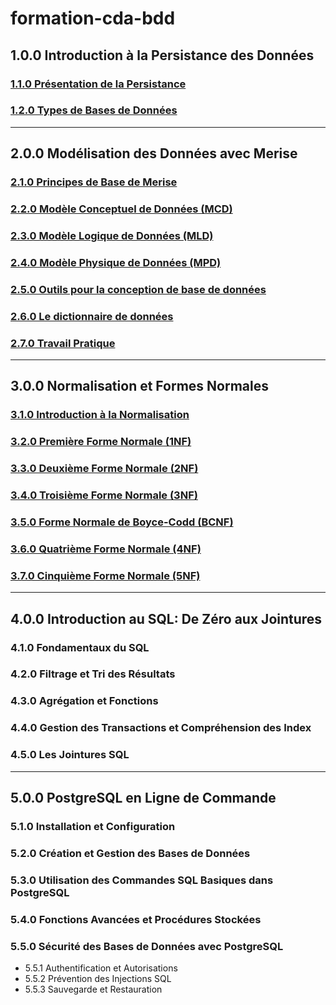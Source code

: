 # formation-cda-bdd

## 1.0.0 Introduction à la Persistance des Données
### [1.1.0 Présentation de la Persistance](./module-1-introduction-persistance-donnees/1.1-introduction-persistance-des-donnees.md)
### [1.2.0 Types de Bases de Données](./module-1-introduction-persistance-donnees/1.2-types-base-de-donnees.md)

---

## 2.0.0 Modélisation des Données avec Merise
### [2.1.0 Principes de Base de Merise](./module-2-merise/2.1-introduction-merise.md)
### [2.2.0 Modèle Conceptuel de Données (MCD)](./module-2-merise/2.2-mcd.md)
### [2.3.0 Modèle Logique de Données (MLD)](./module-2-merise/2.3-mld.md)
### [2.4.0 Modèle Physique de Données (MPD)](./module-2-merise/2.4-mpd.md)
### [2.5.0 Outils pour la conception de base de données](./module-2-merise/2.5-outils.md)
### [2.6.0 Le dictionnaire de données](./module-2-merise/2.6-dictionnaire-de-données.md)
### [2.7.0 Travail Pratique](./module-2-merise/2.7-travail-pratique.md)

---

## 3.0.0 Normalisation et Formes Normales
### [3.1.0 Introduction à la Normalisation](./module-3-normalisation/3.1-introduction-normalisation.md)
### [3.2.0 Première Forme Normale (1NF)](./module-3-normalisation/3.2-premiere-forme-normale.md)
### [3.3.0 Deuxième Forme Normale (2NF)](./module-3-normalisation/3.3-deuxieme-forme-normale.md)
### [3.4.0 Troisième Forme Normale (3NF)](./module-3-normalisation/3.4-troisieme-forme-normale.md)
### [3.5.0 Forme Normale de Boyce-Codd (BCNF)](./module-3-normalisation/3.5-bcnf.md)
### [3.6.0 Quatrième Forme Normale (4NF)](./module-3-normalisation/3.6-quatrieme-forme-normale.md)
### [3.7.0 Cinquième Forme Normale (5NF)](./module-3-normalisation/3.7-cinquieme-forme-normale.md)

---

## 4.0.0 Introduction au SQL: De Zéro aux Jointures
### 4.1.0 Fondamentaux du SQL
### 4.2.0 Filtrage et Tri des Résultats
### 4.3.0 Agrégation et Fonctions
### 4.4.0 Gestion des Transactions et Compréhension des Index
### 4.5.0 Les Jointures SQL

---

## 5.0.0 PostgreSQL en Ligne de Commande
### 5.1.0 Installation et Configuration
### 5.2.0 Création et Gestion des Bases de Données
### 5.3.0 Utilisation des Commandes SQL Basiques dans PostgreSQL
### 5.4.0 Fonctions Avancées et Procédures Stockées
### 5.5.0 Sécurité des Bases de Données avec PostgreSQL
  - 5.5.1 Authentification et Autorisations
  - 5.5.2 Prévention des Injections SQL
  - 5.5.3 Sauvegarde et Restauration
